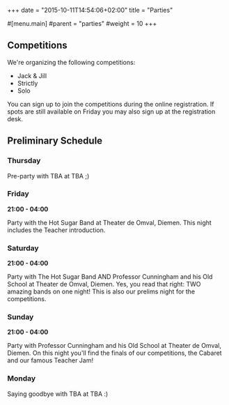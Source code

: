 +++
date = "2015-10-11T14:54:06+02:00"
title = "Parties"

#[menu.main]
#parent = "parties"
#weight = 10
+++

## Competitions

We're organizing the following competitions:

 * Jack & Jill
 * Strictly
 * Solo

You can sign up to join the competitions during the online registration.
If spots are still available on Friday you may also sign up at the
registration desk.

## Preliminary Schedule

### Thursday

Pre-party with TBA at TBA ;)

### Friday

**21:00 - 04:00**

Party with the Hot Sugar Band at Theater de Omval, Diemen.
This night includes the Teacher introduction.

### Saturday

**21:00 - 04:00**

Party with The Hot Sugar Band AND Professor Cunningham and his Old School
at Theater de Omval, Diemen. Yes, you read that right: TWO amazing bands
on one night! This is also our prelims night for the competitions.

### Sunday

**21:00 - 04:00**

Party with Professor Cunningham and his Old School at Theater de Omval,
Diemen. On this night you'll find the finals of our competitions, the
Cabaret and our famous Teacher Jam!

### Monday

Saying goodbye with TBA at TBA :)

